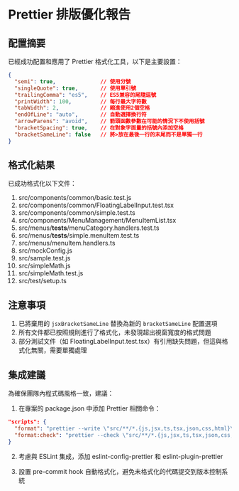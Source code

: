 # Prettier 排版優化報告

## 配置摘要

已經成功配置和應用了 Prettier 格式化工具，以下是主要設置：

```json
{
  "semi": true,              // 使用分號
  "singleQuote": true,       // 使用單引號
  "trailingComma": "es5",    // ES5兼容的尾隨逗號
  "printWidth": 100,         // 每行最大字符數
  "tabWidth": 2,             // 縮進使用2個空格
  "endOfLine": "auto",       // 自動選擇換行符
  "arrowParens": "avoid",    // 箭頭函數參數在可能的情況下不使用括號
  "bracketSpacing": true,    // 在對象字面量的括號內添加空格
  "bracketSameLine": false   // 將>放在最後一行的末尾而不是單獨一行
}
```

## 格式化結果

已成功格式化以下文件：

1. src/components/common/basic.test.js
2. src/components/common/FloatingLabelInput.test.tsx
3. src/components/common/simple.test.ts
4. src/components/MenuManagement/MenuItemList.tsx
5. src/menus/__tests__/menuCategory.handlers.test.ts
6. src/menus/__tests__/simple.menuItem.test.ts
7. src/menus/menuItem.handlers.ts
8. src/mockConfig.js
9. src/sample.test.js
10. src/simpleMath.js
11. src/simpleMath.test.js
12. src/test/setup.ts

## 注意事項

1. 已將棄用的 `jsxBracketSameLine` 替換為新的 `bracketSameLine` 配置選項
2. 所有文件都已按照規則進行了格式化，未發現超出視窗寬度的格式問題
3. 部分測試文件（如 FloatingLabelInput.test.tsx）有引用缺失問題，但這與格式化無關，需要單獨處理

## 集成建議

為確保團隊內程式碼風格一致，建議：

1. 在專案的 package.json 中添加 Prettier 相關命令：

```json
"scripts": {
  "format": "prettier --write \"src/**/*.{js,jsx,ts,tsx,json,css,html}\"",
  "format:check": "prettier --check \"src/**/*.{js,jsx,ts,tsx,json,css,html}\""
}
```

2. 考慮與 ESLint 集成，添加 eslint-config-prettier 和 eslint-plugin-prettier

3. 設置 pre-commit hook 自動格式化，避免未格式化的代碼提交到版本控制系統 